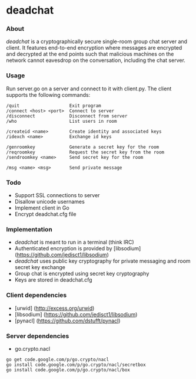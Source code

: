deadchat
========

### About

*deadchat* is a cryptographically secure single-room group chat server and client.  It features end-to-end encryption where messages are encrypted and decrypted at the end points such that malicious machines on the network cannot eavesdrop on the conversation, including the chat server.

### Usage

Run server.go on a server and connect to it with client.py.  The client supports the following commands:

```
/quit                   Exit program
/connect <host> <port>  Connect to server
/disconnect             Disconnect from server
/who                    List users in room

/createid <name>        Create identity and associated keys
/idexch <name>          Exchange id keys

/genroomkey             Generate a secret key for the room
/reqroomkey             Request the secret key from the room
/sendroomkey <name>     Send secret key for the room

/msg <name> <msg>       Send private message
```

### Todo

* Support SSL connections to server
* Disallow unicode usernames
* Implement client in Go
* Encrypt deadchat.cfg file

### Implementation

* *deadchat* is meant to run in a terminal (think IRC)
* Authenticated encryption is provided by [libsodium] (https://github.com/jedisct1/libsodium)
* *deadchat* uses public key cryptography for private messaging and room secret key exchange
* Group chat is encrypted using secret key cryptography
* Keys are stored in deadchat.cfg

### Client dependencies
* [urwid]      (http://excess.org/urwid)
* [libsodium]  (https://github.com/jedisct1/libsodium)
* [pynacl]     (https://github.com/dstufft/pynacl)

### Server dependencies
* go.crypto.nacl

```
go get code.google.com/p/go.crypto/nacl
go install code.google.com/p/go.crypto/nacl/secretbox
go install code.google.com/p/go.crypto/nacl/box
```
